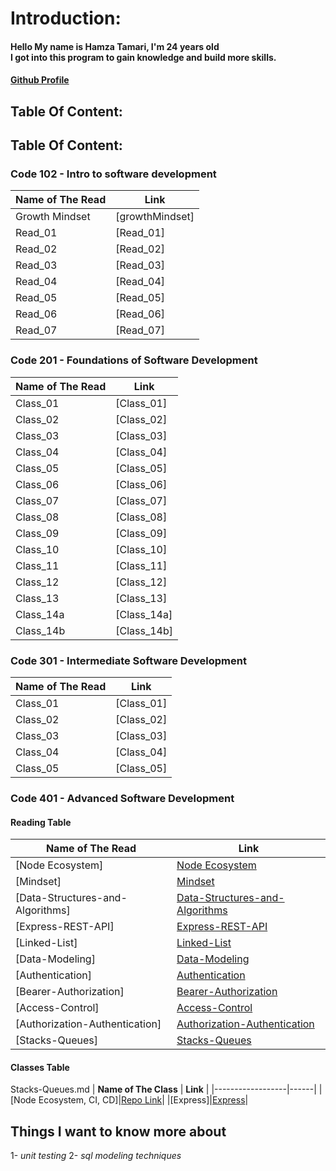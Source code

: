 # Introduction:

#### Hello My name is Hamza Tamari, I'm 24 years old <br>I got into this program to gain knowledge and build more skills.
#### [Github  Profile](https://github.com/Hamzamt99)

## Table Of Content:

## Table Of Content:

### Code 102 - Intro to software development

| **Name of The Read** | **Link** |
|------------------|------|
| Growth Mindset | [growthMindset] |
| Read_01 | [Read_01]|
| Read_02 | [Read_02]|
| Read_03 | [Read_03]|
| Read_04 | [Read_04]|
| Read_05 | [Read_05]|
| Read_06 | [Read_06]|
| Read_07 | [Read_07]|


### Code 201 - Foundations of Software Development

| **Name of The Read** | **Link** |
|------------------|------|
|Class_01|[Class_01]|
|Class_02|[Class_02]|
|Class_03|[Class_03]|
|Class_04|[Class_04]|
|Class_05|[Class_05]|
|Class_06|[Class_06]|
|Class_07|[Class_07]|
|Class_08|[Class_08]|
|Class_09|[Class_09]|
|Class_10|[Class_10]|
|Class_11|[Class_11]|
|Class_12|[Class_12]|
|Class_13|[Class_13]|
|Class_14a|[Class_14a]|
|Class_14b|[Class_14b]|

### Code 301 - Intermediate Software Development

| **Name of The Read** | **Link** |
|------------------|------|
|Class_01|[Class_01]|
|Class_02|[Class_02]|
|Class_03|[Class_03]|
|Class_04|[Class_04]|
|Class_05|[Class_05]|

### Code 401 - Advanced Software Development

#### Reading Table

| **Name of The Read** | **Link** |
|------------------|------|
|[Node Ecosystem]|[Node Ecosystem](./401-read/Node-Ecosystem.md)|
|[Mindset]|[Mindset](./401-read/Mindset.md)|
|[Data-Structures-and-Algorithms]|[Data-Structures-and-Algorithms](./401-read/Data-Structures-and-Algorithms.md)|
|[Express-REST-API]|[Express-REST-API](./401-read/Express-REST-API.md)|
|[Linked-List]|[Linked-List](./401-read/linkedList.md)|
|[Data-Modeling]|[Data-Modeling](./401-read/Data-Modeling.md)|
|[Authentication]|[Authentication](./401-read/Authentication.md)|
|[Bearer-Authorization]|[Bearer-Authorization](./401-read/jwt.md)|
|[Access-Control]|[Access-Control](./401-read/Access-Control.md)|
|[Authorization-Authentication]|[Authorization-Authentication](./401-read/Authorization-Authentication.md)|
|[Stacks-Queues]|[Stacks-Queues](./401-read/Stacks-Queues.md)|


#### Classes Table
Stacks-Queues.md
| **Name of The Class** | **Link** |
|------------------|------|
|[Node Ecosystem, CI, CD]|[Repo Link](https://github.com/Hamzamt99/server-deployment-practice/blob/main/README.md)|
|[Express]|[Express](https://github.com/Hamzamt99/basic-express-server/blob/main/README.md)|

## Things I want to know more about

1- *unit testing* 
2- *sql modeling techniques*
